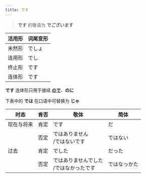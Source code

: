 ```yaml
---
title: です  
---
```

> **です** 的敬语为 **でございます**

|活用形|词尾变形|
|-|-|
|未然形|でしょ|
|连用形|でし|
|终止形|です|
|连体形|です|

**です** 连体形只用于接续 [**ので**](../4.particle/ので.md)、**のに**  

下表中的 **では** 在口语中可替换为 **じゃ**  

| 时态    | 肯否  | 敬体                      | 简体     |
| ----- | --- | ----------------------- | ------ |
| 现在与将来 | 肯定  | です                      | だ      |
|       | 否定  | ではありません<br>/ではないです      | ではない   |
| 过去    | 肯定  | でした                     | だった    |
|       | 否定  | ではありませんでした<br>/ではなかったです | ではなっかた |
